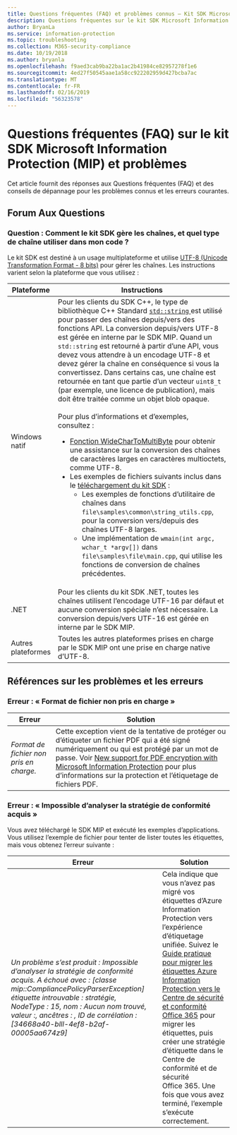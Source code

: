 ```yaml
---
title: Questions fréquentes (FAQ) et problèmes connus – Kit SDK Microsoft Information Protection
description: Questions fréquentes sur le kit SDK Microsoft Information Protection (MIP) et conseils de résolution des problèmes et erreurs.
author: BryanLa
ms.service: information-protection
ms.topic: troubleshooting
ms.collection: M365-security-compliance
ms.date: 10/19/2018
ms.author: bryanla
ms.openlocfilehash: f9aed3cab9ba22ba1ac2b41984ce82957278f1e6
ms.sourcegitcommit: 4ed27f50545aae1a58cc922202959d427bcba7ac
ms.translationtype: MT
ms.contentlocale: fr-FR
ms.lasthandoff: 02/16/2019
ms.locfileid: "56323578"
---
```

# <a name="microsoft-information-protection-mip-sdk-faqs-and-issues"></a>Questions fréquentes (FAQ) sur le kit SDK Microsoft Information Protection (MIP) et problèmes

Cet article fournit des réponses aux Questions fréquentes (FAQ) et des conseils de dépannage pour les problèmes connus et les erreurs courantes.

## <a name="frequently-asked-questions"></a>Forum Aux Questions 

### <a name="question-how-does-the-sdk-handle-strings-and-what-string-type-should-i-be-using-in-my-code"></a>Question : Comment le kit SDK gère les chaînes, et quel type de chaîne utiliser dans mon code ?

Le kit SDK est destiné à un usage multiplateforme et utilise [UTF-8 (Unicode Transformation Format - 8 bits)](https://wikipedia.org/wiki/UTF-8) pour gérer les chaînes. Les instructions varient selon la plateforme que vous utilisez :

| Plateforme | Instructions |
|-|-|
| Windows natif | Pour les clients du SDK C++, le type de bibliothèque C++ Standard [ `std::string` ](https://wikipedia.org/wiki/C%2B%2B_string_handling) est utilisé pour passer des chaînes depuis/vers des fonctions API. La conversion depuis/vers UTF-8 est gérée en interne par le SDK MIP. Quand un `std::string` est retourné à partir d’une API, vous devez vous attendre à un encodage UTF-8 et devez gérer la chaîne en conséquence si vous la convertissez. Dans certains cas, une chaîne est retournée en tant que partie d’un vecteur `uint8_t` (par exemple, une licence de publication), mais doit être traitée comme un objet blob opaque.<br><br>Pour plus d’informations et d’exemples, consultez :<ul><li>[Fonction WideCharToMultiByte](/windows/desktop/api/stringapiset/nf-stringapiset-widechartomultibyte) pour obtenir une assistance sur la conversion des chaînes de caractères larges en caractères multioctets, comme UTF-8.<li>Les exemples de fichiers suivants inclus dans le [téléchargement du kit SDK](setup-configure-mip.md#configure-your-client-workstation) :<ul><li>Les exemples de fonctions d’utilitaire de chaînes dans `file\samples\common\string_utils.cpp`, pour la conversion vers/depuis des chaînes UTF-8 larges.<li>Une implémentation de `wmain(int argc, wchar_t *argv[])` dans `file\samples\file\main.cpp`, qui utilise les fonctions de conversion de chaînes précédentes.</li></ul></ul>|
| .NET | Pour les clients du kit SDK .NET, toutes les chaînes utilisent l’encodage UTF-16 par défaut et aucune conversion spéciale n’est nécessaire. La conversion depuis/vers UTF-16 est gérée en interne par le SDK MIP. |
| Autres plateformes | Toutes les autres plateformes prises en charge par le SDK MIP ont une prise en charge native d’UTF-8. |

## <a name="issues-and-errors-reference"></a>Références sur les problèmes et les erreurs

### <a name="error-file-format-not-supported"></a>Erreur : « Format de fichier non pris en charge »  

| Erreur | Solution |
|-|-|
|*Format de fichier non pris en charge.*| Cette exception vient de la tentative de protéger ou d’étiqueter un fichier PDF qui a été signé numériquement ou qui est protégé par un mot de passe. Voir [New support for PDF encryption with Microsoft Information Protection](https://techcommunity.microsoft.com/t5/Azure-Information-Protection/New-support-for-PDF-encryption-with-Microsoft-Information/ba-p/262757) pour plus d’informations sur la protection et l’étiquetage de fichiers PDF.|

### <a name="error-failed-to-parse-the-acquired-compliance-policy"></a>Erreur : « Impossible d’analyser la stratégie de conformité acquis »  

Vous avez téléchargé le SDK MIP et exécuté les exemples d’applications. Vous utilisez l’exemple de fichier pour tenter de lister toutes les étiquettes, mais vous obtenez l’erreur suivante :

| Erreur | Solution |
|-|-|
|*Un problème s’est produit : Impossible d’analyser la stratégie de conformité acquis. A échoué avec : [classe mip::CompliancePolicyParserException] étiquette introuvable : stratégie, NodeType : 15, nom : Aucun nom trouvé, valeur :, ancêtres : <SyncFile> <Content>, ID de corrélation : [34668a40-blll-4ef8-b2af-00005aa674z9]*| Cela indique que vous n’avez pas migré vos étiquettes d’Azure Information Protection vers l’expérience d’étiquetage unifiée. Suivez le [Guide pratique pour migrer les étiquettes Azure Information Protection vers le Centre de sécurité et conformité Office 365](/azure/information-protection/configure-policy-migrate-labels) pour migrer les étiquettes, puis créer une stratégie d’étiquette dans le Centre de conformité et de sécurité Office 365. Une fois que vous avez terminé, l’exemple s’exécute correctement.|
